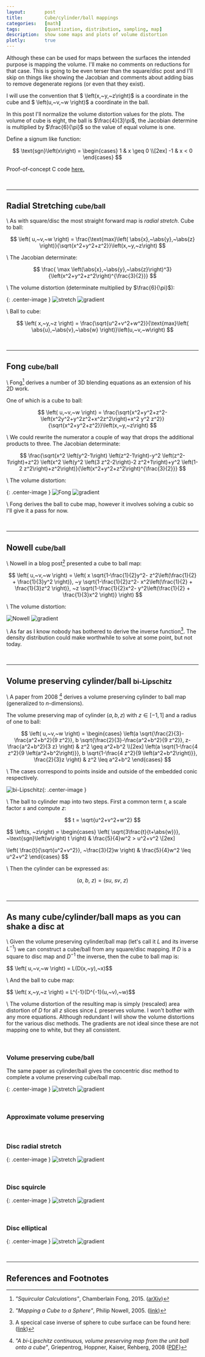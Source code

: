 ```yaml
---
layout:       post
title:        Cube/cylinder/ball mappings
categories:   [math]
tags:         [quantization, distribution, sampling, map]
description:  show some maps and plots of volume distortion
plotly:       true
---
```


Although these can be used for maps between the surfaces the intended purpose is mapping the volume. I'll make no comments on reductions for that case.  This is going to be even terser than the square/disc post and I'll skip on things like showing the Jacobian and comments about adding bias to remove degenerate regions (or even that they exist).

I will use the convention that $ \left(x,~y,~z\right)$ is a coordinate in the cube and $ \left(u,~v,~w \right)$ a coordinate in the ball.

In this post I'll normalize the volume distortion values for the plots. The volume of cube is eight, the ball is $\frac{4}{3}\pi$, the Jacobian determine is multiplied by $\frac{6}{\pi}$ so the value of equal volume is one.

Define a signum like function:

$$
\text{sgn}\left(x\right) =
\begin{cases}
1  & x \geq 0 \\[2ex]
-1 & x < 0
\end{cases}
$$


Proof-of-concept C code [here.](http://github.com/Marc-B-Reynolds/Stand-alone-junk/blob/master/src/Posts/ballcube.c)

<br>

------

Radial Stretching <small>cube/ball</small>
------

\\
As with square/disc the most straight forward map is *radial stretch*. Cube to ball:

$$ \left( u,~v,~w \right) = \frac{\text{max}\left( \abs{x},~\abs{y},~\abs{z} \right)}{\sqrt{x^2+y^2+z^2}}\left(x,~y,~z\right) $$

\\
The Jacobian determinate:

$$
\frac{ \max \left(\abs{x},~\abs{y},~\abs{z}\right)^3}{\left(x^2+y^2+z^2\right)^{\frac{3}{2}}}
$$

\\
The volume distortion (determinate multiplied by $\frac{6}{\pi}$):


{: .center-image }
![stretch]({{site.base}}/assets/figures/cubeball/rstretch.png 'Stretch volume distortion') ![gradient]({{site.base}}/assets/figures/cubeball/gradient.png 'gradient')


\\
Ball to cube:

$$ \left( x,~y,~z \right) = \frac{\sqrt{u^2+v^2+w^2}}{\text{max}\left( \abs{u},~\abs{v},~\abs{w} \right)}\left(u,~v,~w\right) $$

<br>

------

Fong <small>cube/ball</small>
------

\\
Fong[^fong2016] derives a number of 3D blending equations as an extension of his 2D work.

One of which is a cube to ball:

$$ 
\left( u,~v,~w \right) = \frac{\sqrt{x^2+y^2+z^2-\left(x^2y^2+y^2z^2+x^2z^2\right)+x^2 y^2 z^2}}{\sqrt{x^2+y^2+z^2}}\left(x,~y,~z\right) 
$$

\\
We could rewrite the numerator a couple of way that drops the additional products to three.  The Jacobian determinate:

$$
\frac{\sqrt{x^2 \left(y^2-1\right) \left(z^2-1\right)-y^2 \left(z^2-1\right)+z^2}
   \left(x^2 \left(y^2 \left(3 z^2-2\right)-2 z^2+1\right)+y^2 \left(1-2
   z^2\right)+z^2\right)}{\left(x^2+y^2+z^2\right)^{\frac{3}{2}}}
$$

\\
The volume distortion:

{: .center-image }
![Fong]({{site.base}}/assets/figures/cubeball/fong.png 'Fong volume distortion') ![gradient]({{site.base}}/assets/figures/cubeball/gradient.png 'gradient')

\\
Fong derives the ball to cube map, however it involves solving a cubic so I'll give it a pass for now.


<br>

------

Nowell <small>cube/ball</small>
------

\\
Nowell in a blog post[^nowell] presented a cube to ball map:

$$ \left( u,~v,~w \right) = \left(
 x \sqrt{1-\frac{1}{2}y^2- z^2\left(\frac{1}{2} + \frac{1}{3}y^2 \right)},
~y \sqrt{1-\frac{1}{2}z^2- x^2\left(\frac{1}{2} + \frac{1}{3}z^2 \right)},
~z \sqrt{1-\frac{1}{2}x^2- y^2\left(\frac{1}{2} + \frac{1}{3}x^2 \right)}
\right) $$

\\
The volume distortion:

![Nowell]({{site.base}}/assets/figures/cubeball/nowell.png 'Nowell volume distortion') ![gradient]({{site.base}}/assets/figures/cubeball/gradient.png 'gradient')

\\
As far as I know nobody has bothered to derive the inverse function[^bcnowell]. The density distribution could make worthwhile to solve at some point, but not today.

<br>

------

Volume preserving cylinder/ball <small>bi-Lipschitz</small>
------

\\
A paper from 2008 [^lipschitz] derives a volume preserving cylinder to ball map (generalized to $n$-dimensions).

The volume preserving map of cylinder $\left(a,b,z\right)$ with $z \in \left[-1,1\right]$ and a radius of one to ball:

$$
\left( u,~v,~w \right) =
\begin{cases}
\left(a \sqrt{\frac{2}{3}-\frac{a^2+b^2}{9 z^2}},
      b \sqrt{\frac{2}{3}-\frac{a^2+b^2}{9 z^2}},
	  z-\frac{a^2+b^2}{3 z} \right) & z^2 \geq a^2+b^2  \\[2ex]
\left(a \sqrt{1-\frac{4 z^2}{9 \left(a^2+b^2\right)}},
      b \sqrt{1-\frac{4 z^2}{9 \left(a^2+b^2\right)}}, \frac{2}{3}z \right)  & z^2 \leq a^2+b^2
\end{cases}
$$

\\
The cases correspond to points inside and outside of the embedded conic respectively.

![bi-Lipschitz]({{site.base}}/assets/figures/cubeball/bilipschitz.jpg 'bi-Libschitz regions'){: .center-image }

\\
The ball to cylinder map into two steps.  First a common term $t$, a scale factor $s$ and compute $z$:

$$
t = \sqrt{u^2+v^2+w^2}
$$

$$
\left(s, ~z\right) =
\begin{cases}
\left( \sqrt{3\frac{t}{t+\abs{w}}},
      ~\text{sgn}\left(w\right) t   \right)    & \frac{5}{4}w^2 > u^2+v^2 \\[2ex]

\left( \frac{t}{\sqrt{u^2+v^2}}, 
      ~\frac{3}{2}w \right) & \frac{5}{4}w^2 \leq u^2+v^2
\end{cases}
$$

\\
Then the cylinder can be expressed as:

$$
\left(a, ~b, ~z\right) = \left(su,~sv,~z \right)
$$

<br>

------

As many cube/cylinder/ball maps as you can shake a disc at
------

\\
Given the volume preserving cylinder/ball map (let's call it $L$ and its inverse $L^{-1}$) we can construct a cube/ball from any square/disc mapping.  If $D$ is a square to disc map and $D^{-1}$ the inverse, then the cube to ball map is:

$$ \left( u,~v,~w \right) = L(D(x,~y),~x)\$$

\\
And the ball to cube map:

$$ \left( x,~y,~z \right) = L^{-1}(D^{-1}(u,~v),~w)\$$

\\
The volume distortion of the resulting map is simply (rescaled) area distortion of $D$ for all $z$ slices since $L$ preserves volume.  I won't bother with any more equations.  Although redundant I will show the volume distortions for the various disc methods.  The gradients are not ideal since these are not mapping one to white, but they all consistent.

<br>

### Volume preserving cube/ball

The same paper as cylinder/ball gives the concentric disc method to complete a volume preserving cube/ball map.

{: .center-image }
![stretch]({{site.base}}/assets/figures/cubeball/ev.png 'Volume preserving') ![gradient]({{site.base}}/assets/figures/cubeball/cyl_gradient.png 'gradient')

<br>

### Approximate volume preserving

<br>

### Disc radial stretch

{: .center-image }
![stretch]({{site.base}}/assets/figures/cubeball/cstretch.png 'Stretch volume distortion') ![gradient]({{site.base}}/assets/figures/cubeball/cyl_gradient.png 'gradient')

<br>

### Disc squircle

{: .center-image }
![stretch]({{site.base}}/assets/figures/cubeball/squirical.png 'Squircle volume distortion') ![gradient]({{site.base}}/assets/figures/cubeball/cyl_gradient.png 'gradient')

<br>

### Disc elliptical

{: .center-image }
![stretch]({{site.base}}/assets/figures/cubeball/celliptical.png 'Elliptical volume distortion') ![gradient]({{site.base}}/assets/figures/cubeball/cyl_gradient.png 'gradient')

<br>

------

References and Footnotes
------

[^toycode]:  Toy scalar *C* implementation ([link](http://))

[^fong2016]:  *"Squircular Calculations"*, Chamberlain Fong, 2015. ([arXiv](https://arxiv.org/abs/XXXX))

[^lambers]:   *"Mappings between Sphere, Disc, and Square"*, Martin Lambers, 2016. ([jcgt](https://jcgt.org/published/0005/02/01/))

[^lipschitz]: *"A bi-Lipschitz continuous, volume preserving map from the unit ball onto a cube"*, Griepentrog, Hoppner, Kaiser, Rehberg, 2008 ([PDF](http://siba-ese.unisalento.it/index.php/notemat/article/viewFile/643/488))

[^nowell]:  *"Mapping a Cube to a Sphere"*, Philip Nowell, 2005. ([link](http://mathproofs.blogspot.fr/2005/07/mapping-cube-to-sphere.html))

[^bcnowell]:  A specical case inverse of sphere to cube surface can be found here: ([link](http://stackoverflow.com/questions/2656899/mapping-a-sphere-to-a-cube))

<script>

</script>
